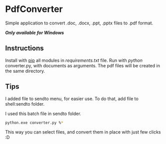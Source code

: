 # PdfConverter

Simple application to convert .doc, .docx, .ppt, .pptx files to .pdf format.

**_Only available for Windows_**

## Instructions

Install with [pip](https://pip.pypa.io/en/stable/) all modules in *requirements.txt* file. Run with *python* converter.py, with documents as arguments. The pdf files will be created in the same directory.

## Tips

I added file to sendto menu, for easier use. To do that, add file to shell:sendto folder.

I used this batch file in sendto folder.

```bash
python.exe converter.py %*
```

This way you can select files, and convert them in place with just few clicks :D
